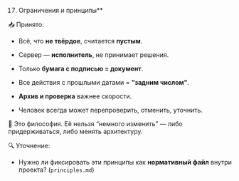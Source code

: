 17. Ограничения и принципы**

📥 Принято:

- Всё, что **не твёрдое**, считается **пустым**.

- Сервер — **исполнитель**, не принимает решения.

- Только **бумага с подписью = документ**.

- Все действия с прошлыми датами = **"задним числом"**.

- **Архив и проверка** важнее скорости.

- Человек всегда может перепроверить, отменить, уточнить.

📌 Это философия. Её нельзя “немного изменить” — либо придерживаться, либо менять архитектуру.

🔍 Уточнение:

- Нужно ли фиксировать эти принципы как **нормативный файл** внутри проекта? (`principles.md`)
